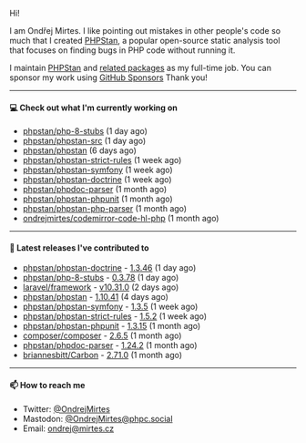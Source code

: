 Hi!

I am Ondřej Mirtes. I like pointing out mistakes in other people's code so much that I created [PHPStan](https://phpstan.org/), a popular open-source static analysis tool that focuses on finding bugs in PHP code without running it.

I maintain [PHPStan](https://github.com/phpstan/phpstan) and [related packages](https://github.com/phpstan/) as my full-time job. You can sponsor my work using [GitHub Sponsors](https://github.com/sponsors/ondrejmirtes) Thank you!

---

#### 💻 Check out what I'm currently working on

- [phpstan/php-8-stubs](https://github.com/phpstan/php-8-stubs) (1 day ago)
- [phpstan/phpstan-src](https://github.com/phpstan/phpstan-src) (1 day ago)
- [phpstan/phpstan](https://github.com/phpstan/phpstan) (6 days ago)
- [phpstan/phpstan-strict-rules](https://github.com/phpstan/phpstan-strict-rules) (1 week ago)
- [phpstan/phpstan-symfony](https://github.com/phpstan/phpstan-symfony) (1 week ago)
- [phpstan/phpstan-doctrine](https://github.com/phpstan/phpstan-doctrine) (1 week ago)
- [phpstan/phpdoc-parser](https://github.com/phpstan/phpdoc-parser) (1 month ago)
- [phpstan/phpstan-phpunit](https://github.com/phpstan/phpstan-phpunit) (1 month ago)
- [phpstan/phpstan-php-parser](https://github.com/phpstan/phpstan-php-parser) (1 month ago)
- [ondrejmirtes/codemirror-code-hl-php](https://github.com/ondrejmirtes/codemirror-code-hl-php) (1 month ago)

---

#### 🔭 Latest releases I've contributed to

- [phpstan/phpstan-doctrine](https://github.com/phpstan/phpstan-doctrine) - [1.3.46](https://github.com/phpstan/phpstan-doctrine/releases/tag/1.3.46) (1 day ago)
- [phpstan/php-8-stubs](https://github.com/phpstan/php-8-stubs) - [0.3.78](https://github.com/phpstan/php-8-stubs/releases/tag/0.3.78) (1 day ago)
- [laravel/framework](https://github.com/laravel/framework) - [v10.31.0](https://github.com/laravel/framework/releases/tag/v10.31.0) (2 days ago)
- [phpstan/phpstan](https://github.com/phpstan/phpstan) - [1.10.41](https://github.com/phpstan/phpstan/releases/tag/1.10.41) (4 days ago)
- [phpstan/phpstan-symfony](https://github.com/phpstan/phpstan-symfony) - [1.3.5](https://github.com/phpstan/phpstan-symfony/releases/tag/1.3.5) (1 week ago)
- [phpstan/phpstan-strict-rules](https://github.com/phpstan/phpstan-strict-rules) - [1.5.2](https://github.com/phpstan/phpstan-strict-rules/releases/tag/1.5.2) (1 week ago)
- [phpstan/phpstan-phpunit](https://github.com/phpstan/phpstan-phpunit) - [1.3.15](https://github.com/phpstan/phpstan-phpunit/releases/tag/1.3.15) (1 month ago)
- [composer/composer](https://github.com/composer/composer) - [2.6.5](https://github.com/composer/composer/releases/tag/2.6.5) (1 month ago)
- [phpstan/phpdoc-parser](https://github.com/phpstan/phpdoc-parser) - [1.24.2](https://github.com/phpstan/phpdoc-parser/releases/tag/1.24.2) (1 month ago)
- [briannesbitt/Carbon](https://github.com/briannesbitt/Carbon) - [2.71.0](https://github.com/briannesbitt/Carbon/releases/tag/2.71.0) (1 month ago)

---

#### 📫 How to reach me

- Twitter: [@OndrejMirtes](https://twitter.com/ondrejmirtes)
- Mastodon: [@OndrejMirtes@phpc.social](https://phpc.social/@OndrejMirtes)
- Email: [ondrej@mirtes.cz](mailto:ondrej@mirtes.cz)
